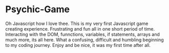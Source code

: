 # Psychic-Game
Oh Javascript how I love thee. This is my very first Javascript game creating experience. Frustrating and fun all in one short period of time. Interacting with the DOM, funnctions, variables, if statements, arrays and much more, its all here. What a confusing, difficult and humbling beginning to my coding journey. Enjoy and be nice, it was my first time after all.
